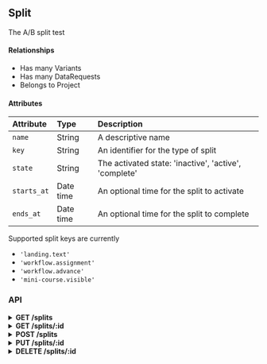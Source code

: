 ## Split

The A/B split test

#### Relationships

- Has many Variants
- Has many DataRequests
- Belongs to Project

#### Attributes

| Attribute    | Type      | Description |
| :----------- | :-------- | :---------- |
| `name`       | String    | A descriptive name |
| `key`        | String    | An identifier for the type of split |
| `state`      | String    | The activated state: 'inactive', 'active', 'complete' |
| `starts_at`  | Date time | An optional time for the split to activate |
| `ends_at`    | Date time | An optional time for the split to complete |

Supported split keys are currently

- `'landing.text'`
- `'workflow.assignment'`
- `'workflow.advance'`
- `'mini-course.visible'`

### API

<details>
<summary><strong>GET /splits</strong></summary>

- Scoped by project owner or collaborator roles
- Site admins can access all splits
- Filterable by `project_id`, `key`, and `state`

``` json
{
  "data": [{
    "id": "1",
    "type": "splits",
    "attributes": {
      "name": "Landing text",
      "key": "landing.text",
      "state": "active",
      "project_id": 1,
      "metric_types": ["classifier_visited", "classification_created"],
      "ends_at": "2016-11-16T12:00:00Z",
      "created_at": "2016-11-02T12:00:00Z",
      "updated_at": "2016-11-02T12:00:00Z"
    },
    "links": {
      "self": "/splits/1",
      "variants": "/variants?filter[split_id]=1",
      "data_requests": "/data_requests?filter[split_id]=1"
    }
  }],
  "jsonapi": {
    "version": "1.0"
  },
  "links": {
    "self": "/splits?page[number]=1&page[size]=1",
    "next": "/splits?page[number]=2&page[size]=1",
    "last": "/splits?page[number]=123&page[size]=1"
  }
}
```
</details>

<details>
<summary><strong>GET /splits/:id</strong></summary>

- Publicly accessible

``` json
{
  "data": [{
    "id": "1",
    "type": "splits",
    "attributes": {
      "name": "Landing text",
      "key": "landing.text",
      "state": "active",
      "project_id": 1,
      "metric_types": ["classifier_visited", "classification_created"],
      "ends_at": "2016-11-16T12:00:00Z",
      "created_at": "2016-11-02T12:00:00Z",
      "updated_at": "2016-11-02T12:00:00Z"
    },
    "links": {
      "self": "/splits/1",
      "variants": "/variants?filter[split_id]=1",
      "data_requests": "/data_requests?filter[split_id]=1"
    }
  }],
  "jsonapi": {
    "version": "1.0"
  }
}
```
</details>

<details>
<summary><strong>POST /splits</strong></summary>

- Accessible by project owners, collaborators, and site admins

##### Schema

``` json
{
  "properties": {
    "data": {
      "properties": {
        "project_id": {
          "oneOf": [{
            "type": "integer",
            "minimum": 1
          }, {
            "type": "string",
            "pattern": "^[1-9]\\d*$"
          }]
        },
        "name": {
          "type": "string"
        },
        "key": {
          "type": "string"
        },
        "state": {
          "enum": ["inactive", "active", "complete"]
        },
        "starts_at": {
          "type": "string",
          "format": "date-time"
        },
        "ends_at": {
          "type": "string",
          "format": "date-time"
        }
      },
      "type": "object",
      "required": ["project_id", "name", "key", "state"],
      "additionalProperties": false
    }
  },
  "type": "object",
  "required": ["data"]
}
```

##### Example

``` json
{
  "data": {
    "attributes": {
      "name": "Landing text",
      "key": "landing.text",
      "state": "inactive"
    },
    "relationships": {
      "project": {
        "data": {
          "type": "projects",
          "id": "1"
        }
      }
    }
  }
}
```
</details>

<details>
<summary><strong>PUT /splits/:id</strong></summary>

- Accessible by project owners, collaborators, and site admins

##### Schema

``` json
{
  "properties": {
    "data": {
      "properties": {
        "project_id": {
          "oneOf": [{
            "type": "integer",
            "minimum": 1
          }, {
            "type": "string",
            "pattern": "^[1-9]\\d*$"
          }]
        },
        "name": {
          "type": "string"
        },
        "key": {
          "type": "string"
        },
        "state": {
          "enum": ["inactive", "active", "complete"]
        },
        "starts_at": {
          "type": "string",
          "format": "date-time"
        },
        "ends_at": {
          "type": "string",
          "format": "date-time"
        }
      },
      "type": "object",
      "additionalProperties": false
    }
  },
  "type": "object",
  "required": ["data"]
}
```

##### Example

``` json
{
  "data": {
    "attributes": {
      "name": "Better landing text",
      "state": "active"
    }
  }
}
```
</details>

<details>
<summary><strong>DELETE /splits/:id</strong></summary>

- Accessible by project owners, collaborators, and site admins
</details>
